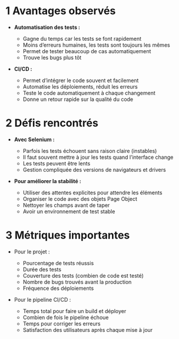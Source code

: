 # 1 Avantages observés

- **Automatisation des tests :**
  - Gagne du temps car les tests se font rapidement
  - Moins d’erreurs humaines, les tests sont toujours les mêmes
  - Permet de tester beaucoup de cas automatiquement
  - Trouve les bugs plus tôt

- **CI/CD :**
  - Permet d’intégrer le code souvent et facilement
  - Automatise les déploiements, réduit les erreurs
  - Teste le code automatiquement à chaque changement
  - Donne un retour rapide sur la qualité du code

# 2 Défis rencontrés

- **Avec Selenium :**
  - Parfois les tests échouent sans raison claire (instables)
  - Il faut souvent mettre à jour les tests quand l’interface change
  - Les tests peuvent être lents
  - Gestion compliquée des versions de navigateurs et drivers

- **Pour améliorer la stabilité :**
  - Utiliser des attentes explicites pour attendre les éléments
  - Organiser le code avec des objets Page Object
  - Nettoyer les champs avant de taper
  - Avoir un environnement de test stable

# 3 Métriques importantes

- Pour le projet :
  - Pourcentage de tests réussis
  - Durée des tests
  - Couverture des tests (combien de code est testé)
  - Nombre de bugs trouvés avant la production
  - Fréquence des déploiements

- Pour le pipeline CI/CD :
  - Temps total pour faire un build et déployer
  - Combien de fois le pipeline échoue
  - Temps pour corriger les erreurs
  - Satisfaction des utilisateurs après chaque mise à jour
